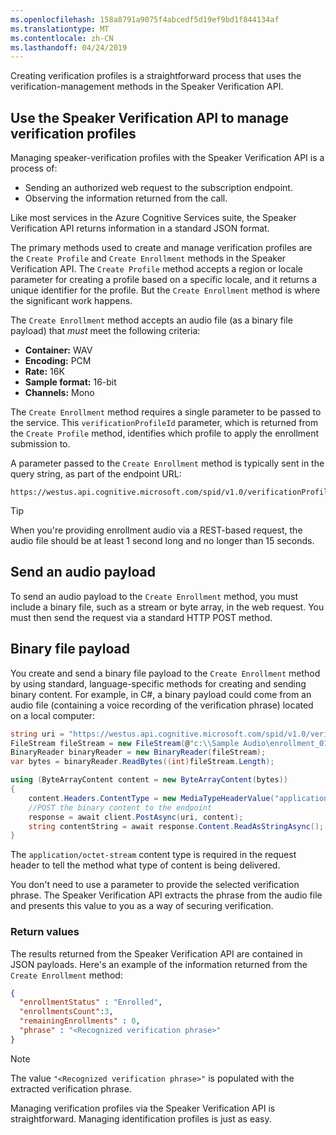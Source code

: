 ```yaml
---
ms.openlocfilehash: 158a8791a9075f4abcedf5d19ef9bd1f844134af
ms.translationtype: MT
ms.contentlocale: zh-CN
ms.lasthandoff: 04/24/2019
---
```

Creating verification profiles is a straightforward process that uses the verification-management methods in the Speaker Verification API.

## <a name="use-the-speaker-verification-api-to-manage-verification-profiles"></a>Use the Speaker Verification API to manage verification profiles

Managing speaker-verification profiles with the Speaker Verification API is a process of:

- Sending an authorized web request to the subscription endpoint.
- Observing the information returned from the call.

Like most services in the Azure Cognitive Services suite, the Speaker Verification API returns information in a standard JSON format.

The primary methods used to create and manage verification profiles are the `Create Profile` and `Create Enrollment` methods in the Speaker Verification API. The `Create Profile` method accepts a region or locale parameter for creating a profile based on a specific locale, and it returns a unique identifier for the profile. But the `Create Enrollment` method is where the significant work happens.

The `Create Enrollment` method accepts an audio file (as a binary file payload) that *must* meet the following criteria:

- **Container:** WAV
- **Encoding:** PCM
- **Rate:** 16K
- **Sample format:**  16-bit
- **Channels:** Mono

The `Create Enrollment` method requires a single parameter to be passed to the service. This `verificationProfileId` parameter, which is returned from the `Create Profile` method, identifies which profile to apply the enrollment submission to.

A parameter passed to the `Create Enrollment` method is typically sent in the query string, as part of the endpoint URL:

```text
https://westus.api.cognitive.microsoft.com/spid/v1.0/verificationProfiles/{verificationProfileId}/enroll
```

> [!TIP]
> When you're providing enrollment audio via a REST-based request, the audio file should be at least 1 second long and no longer than 15 seconds.

## <a name="send-an-audio-payload"></a>Send an audio payload

To send an audio payload to the `Create Enrollment` method, you must include a binary file, such as a stream or byte array, in the web request. You must then send the request via a standard HTTP POST method.

## <a name="binary-file-payload"></a>Binary file payload

You create and send a binary file payload to the `Create Enrollment` method by using standard, language-specific methods for creating and sending binary content. For example, in C#, a binary payload could come from an audio file (containing a voice recording of the verification phrase) located on a local computer:

```csharp
string uri = "https://westus.api.cognitive.microsoft.com/spid/v1.0/verificationProfiles/{verificationProfileId}/enroll";
FileStream fileStream = new FileStream(@"c:\\Sample Audio\enrollment_01.wav", FileMode.Open, FileAccess.Read);
BinaryReader binaryReader = new BinaryReader(fileStream);
var bytes = binaryReader.ReadBytes((int)fileStream.Length);

using (ByteArrayContent content = new ByteArrayContent(bytes))
{
    content.Headers.ContentType = new MediaTypeHeaderValue("application/octet-stream");
    //POST the binary content to the endpoint
    response = await client.PostAsync(uri, content);
    string contentString = await response.Content.ReadAsStringAsync();
}

```

The `application/octet-stream` content type is required in the request header to tell the method what type of content is being delivered.

You don't need to use a parameter to provide the selected verification phrase. The Speaker Verification API extracts the phrase from the audio file and presents this value to you as a way of securing verification.

### <a name="return-values"></a>Return values

The results returned from the Speaker Verification API are contained in JSON payloads. Here's an example of the information returned from the `Create Enrollment` method:

```json
{
  "enrollmentStatus" : "Enrolled",
  "enrollmentsCount":3,
  "remainingEnrollments" : 0,
  "phrase" : "<Recognized verification phrase>"
}
```

> [!NOTE]
> The value `"<Recognized verification phrase>"` is populated with the extracted verification phrase.

Managing verification profiles via the Speaker Verification API is straightforward. Managing identification profiles is just as easy.